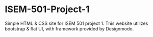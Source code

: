 # ISEM-501-Project-1
Simple HTML & CSS site for ISEM 501 project 1. This website utilizes bootstrap & flat UI, with framework provided by Designmodo.
